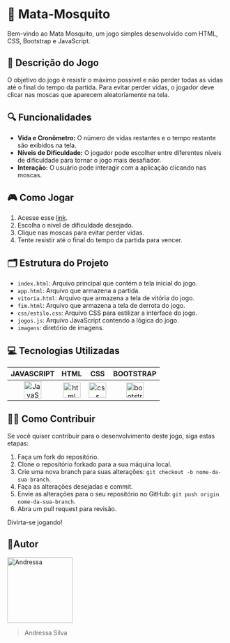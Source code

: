 # 🦟 Mata-Mosquito

Bem-vindo ao Mata Mosquito, um jogo simples desenvolvido com HTML, CSS, Bootstrap e JavaScript.

## 📌 Descrição do Jogo

O objetivo do jogo é resistir o máximo possível e não perder todas as vidas até o final do tempo da partida. Para evitar perder vidas, o jogador deve clicar nas moscas que aparecem aleatoriamente na tela.

## 🔍 Funcionalidades

- **Vida e Cronômetro:** O número de vidas restantes e o tempo restante são exibidos na tela.
- **Níveis de Dificuldade:** O jogador pode escolher entre diferentes níveis de dificuldade para tornar o jogo mais desafiador.
- **Interação:** O usuário pode interagir com a aplicação clicando nas moscas.

## 🎮 Como Jogar

1. Acesse esse [link](https://mata-mosquito.onrender.com/).
2. Escolha o nível de dificuldade desejado.
3. Clique nas moscas para evitar perder vidas.
4. Tente resistir até o final do tempo da partida para vencer.

## 🗂 Estrutura do Projeto

- `index.html`: Arquivo principal que contém a tela inicial do jogo.
- `app.html`: Arquivo que armazena a partida.
- `vitoria.html`: Arquivo que armazena a tela de vitória do jogo.
- `fim.html`: Arquivo que armazena a tela de derrota do jogo.
- `css/estilo.css`: Arquivo CSS para estilizar a interface do jogo.
- `jogos.js`: Arquivo JavaScript contendo a lógica do jogo.
- `imagens`: diretório de imagens.

## 💻  Tecnologias Utilizadas

JAVASCRIPT | HTML | CSS | BOOTSTRAP
:------:  | :------: | :------: | :------: 
<img align="center" alt="JavaScript" height="40em" width="40em" src="https://github.com/andressa-silvaa/BankAPI-Node/assets/120581625/0e01b699-bb38-4fe4-803a-d8927926ecd6" /> | <img align="center" alt="html" height="35em" width="40em" src="https://cdn.discordapp.com/attachments/805220480566165514/1179231911751729192/logo-2582748_960_720.png?ex=6579084c&is=6566934c&hm=f1510a4e12617533169231661d5ef5333e702c6e0f62aa0d46604e0db29992d7&" /> | <img align="center" alt="css" height="35em" width="40em" src="https://cdn.discordapp.com/attachments/805220480566165514/1179231718469800096/logo-css-3-1536.png?ex=6579081e&is=6566931e&hm=8faf32266a43fdbcaee269d1e2efc2319cb5f289772a892403cc0b5e55c2aa70&" /> | <img align="center" alt="bootstrap" height="35em" width="40em" src="https://cdn.discordapp.com/attachments/805220480566165514/1176256122244579430/1280px-Bootstrap_logo.png?ex=65776f61&is=6564fa61&hm=eb7238b72fd7a43b0b39269b4a69741ce3801cabcceed8cffb0576b10feccc0f&" />


## ✍🏻 Como Contribuir

Se você quiser contribuir para o desenvolvimento deste jogo, siga estas etapas:

1. Faça um fork do repositório.
2. Clone o repositório forkado para a sua máquina local.
3. Crie uma nova branch para suas alterações: `git checkout -b nome-da-sua-branch`.
4. Faça as alterações desejadas e commit.
5. Envie as alterações para o seu repositório no GitHub: `git push origin nome-da-sua-branch`.
6. Abra um pull request para revisão.


Divirta-se jogando!


## 👩Autor
<img align="center" alt="Andressa" height="150em" width="150em" src="https://media.discordapp.net/attachments/805220480566165514/1143905030819295332/2fc4a8b8-fefc-488e-8451-d74ea820b6ea.jpg?width=441&height=441" />

>Andressa Silva
